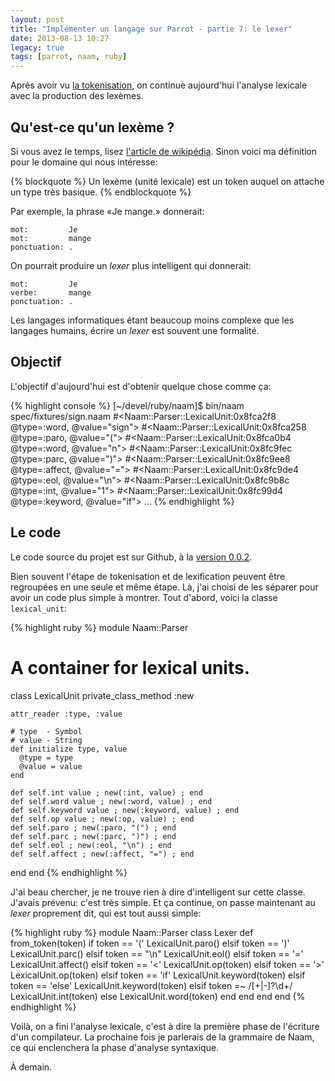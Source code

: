 ```yaml
---
layout: post
title: "Implémenter un langage sur Parrot - partie 7: le lexer"
date: 2013-08-13 10:27
legacy: true
tags: [parrot, naam, ruby]
---
```




Après avoir vu
[la tokenisation](http://lkdjiin.github.io/blog/2013/08/12/parrot-6-ecrire-le-tokenizer/),
on continue aujourd'hui l'analyse
lexicale avec la production des lexèmes.

<!-- more -->

Qu'est-ce qu'un lexème ?
------------------------
Si vous avez le temps, lisez [l'article de wikipédia](http://fr.wikipedia.org/wiki/Lex%C3%A8me).
Sinon voici ma définition pour le domaine qui nous intéresse:

{% blockquote %}
Un lexème (unité lexicale) est un token auquel on attache un type
très basique.
{% endblockquote %}

Par exemple, la phrase «Je mange.» donnerait:

    mot:         Je
    mot:         mange
    ponctuation: .

On pourrait produire un *lexer* plus intelligent qui donnerait:

    mot:         Je
    verbe:       mange
    ponctuation: .

Les langages informatiques étant beaucoup moins complexe que les
langages humains, écrire un *lexer* est souvent une formalité.

Objectif
--------

L'objectif d'aujourd'hui est d'obtenir quelque chose comme ça:

{% highlight console %}
[~/devel/ruby/naam]$ bin/naam spec/fixtures/sign.naam 
#<Naam::Parser::LexicalUnit:0x8fca2f8 @type=:word, @value="sign">
#<Naam::Parser::LexicalUnit:0x8fca258 @type=:paro, @value="(">
#<Naam::Parser::LexicalUnit:0x8fca0b4 @type=:word, @value="n">
#<Naam::Parser::LexicalUnit:0x8fc9fec @type=:parc, @value=")">
#<Naam::Parser::LexicalUnit:0x8fc9ee8 @type=:affect, @value="=">
#<Naam::Parser::LexicalUnit:0x8fc9de4 @type=:eol, @value="\n">
#<Naam::Parser::LexicalUnit:0x8fc9b8c @type=:int, @value="1">
#<Naam::Parser::LexicalUnit:0x8fc99d4 @type=:keyword, @value="if">
...
{% endhighlight %}

Le code
-------
Le code source du projet est sur Github, à la
[version 0.0.2](https://github.com/lkdjiin/naam/tree/v0.0.2).

Bien souvent l'étape de tokenisation et de lexification peuvent être
regroupées en une seule et même étape. Là, j'ai choisi de les séparer pour
avoir un code plus simple à montrer. Tout d'abord, voici la classe
`lexical_unit`:

{% highlight ruby %}
module Naam::Parser

  # A container for lexical units.
  class LexicalUnit
    private_class_method :new

    attr_reader :type, :value

    # type  - Symbol
    # value - String
    def initialize type, value
      @type = type
      @value = value
    end

    def self.int value ; new(:int, value) ; end
    def self.word value ; new(:word, value) ; end
    def self.keyword value ; new(:keyword, value) ; end
    def self.op value ; new(:op, value) ; end
    def self.paro ; new(:paro, "(") ; end
    def self.parc ; new(:parc, ")") ; end
    def self.eol ; new(:eol, "\n") ; end
    def self.affect ; new(:affect, "=") ; end
  end
end
{% endhighlight %}

J'ai beau chercher, je ne trouve rien à dire d'intelligent sur cette classe.
J'avais prévenu: c'est très simple. Et ça continue, on passe maintenant au
*lexer* proprement dit, qui est tout aussi simple:

{% highlight ruby %}
module Naam::Parser
  class Lexer
    def from_token(token)
      if token == '('
        LexicalUnit.paro()
      elsif token == ')'
        LexicalUnit.parc()
      elsif token == "\n"
        LexicalUnit.eol()
      elsif token == '='
        LexicalUnit.affect()
      elsif token == '<'
        LexicalUnit.op(token)
      elsif token == '>'
        LexicalUnit.op(token)
      elsif token == 'if'
        LexicalUnit.keyword(token)
      elsif token == 'else'
        LexicalUnit.keyword(token)
      elsif token =~ /[+|-]?\d+/
        LexicalUnit.int(token)
      else
        LexicalUnit.word(token)
      end
    end
  end
end
{% endhighlight %}

Voilà, on a fini l'analyse lexicale, c'est à dire la première phase
de l'écriture d'un compilateur. La prochaine fois je parlerais de la
grammaire de Naam, ce qui enclenchera la phase d'analyse syntaxique.





À demain.


